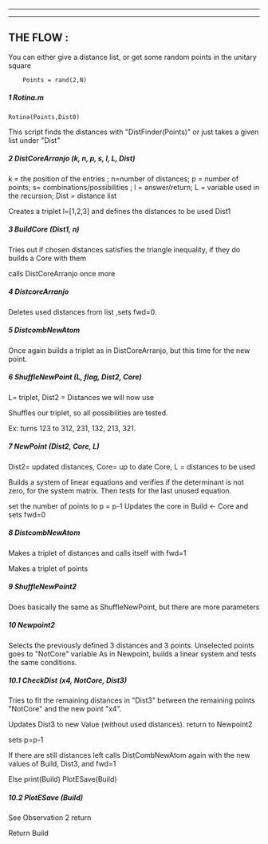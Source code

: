 ___________________________________________________________
___________________________________________________________ 

## THE FLOW :


You can either give a distance list, or get some random points in the unitary square

		Points = rand(2,N)

##### 1 Rotina.m

	Rotina(Points,Dist0)

This script finds the distances with "DistFinder(Points)" or just takes a given list under "Dist"

##### 2 DistCoreArranjo (k, n, p, s, l, L, Dist)

k = the position of the entries ; n=number of distances; p = number of points; s= combinations/possibilities ; l = answer/return; L = variable used in the recursion; Dist = distance list
  
Creates a triplet l=[1,2,3] and defines the distances to be used Dist1

##### 3 BuildCore (Dist1, n)

Tries out if chosen distances satisfies the triangle inequality, if they do builds a Core with them

calls DistCoreArranjo once more

##### 4 DistcoreArranjo

Deletes used distances from list ,sets fwd=0.

##### 5 DistcombNewAtom

Once again builds a triplet as in DistCoreArranjo, but this time for the new point.

##### 6 ShuffleNewPoint (L, flag, Dist2, Core)

L= triplet, Dist2 = Distances we will now use

Shuffles our triplet, so all possibilities are tested.

Ex: turns 123 to 312, 231, 132, 213, 321.

##### 7 NewPoint (Dist2, Core, L)

Dist2= updated distances, Core= up to date Core, L = distances to be used

Builds a system of linear equations and verifies if the determinant is not zero, for the system matrix. Then tests for the last unused equation.

set the number of points to
		p = p-1
Updates the core in
		Build <- Core
and sets fwd=0

##### 8 DistcombNewAtom 
 
Makes a triplet of distances and calls itself with fwd=1

Makes a triplet of points

##### 9 ShuffleNewPoint2

Does basically the same as ShuffleNewPoint, but there are more parameters

##### 10 Newpoint2

Selects the previously defined 3 distances and 3 points.
Unselected points goes to "NotCore" variable
As in Newpoint, builds a linear system and tests the same conditions.


##### 10.1 CheckDist (x4, NotCore, Dist3)

Tries to fit the remaining distances in "Dist3" between the remaining points "NotCore" and the new point "x4".

Updates Dist3 to new Value (without used distances).
return to Newpoint2

sets 
		p=p-1

If there are still distances left calls DistCombNewAtom again with the new values of Build, Dist3, and fwd=1

Else 
		print(Build)
		PlotESave(Build)


##### 10.2 PlotESave (Build)

See Observation 2
return 


Return Build

